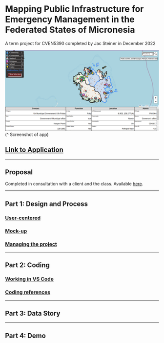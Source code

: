 # Mapping Public Infrastructure for Emergency Management in the Federated States of Micronesia
A term project for CVEN5390 completed by Jac Steiner in December 2022

![screenshot of app in action](./assets/images/Product%202022-11-28%2014-07-23.png)
(^ Screenshot of app)

## [Link to Application](./map.html)

---

## Proposal
Completed in consultation with a client and the class. Available [here](./proposal.md).

---

## Part 1: Design and Process

### [User-centered](./user-centered.md)

### [Mock-up](./mockups.md)

### [Managing the project](./pm.md)

---

## Part 2: Coding
### [Working in VS Code](./coding.md)

### [Coding references](./references.md)

---

## Part 3: Data Story


---

## Part 4: Demo


